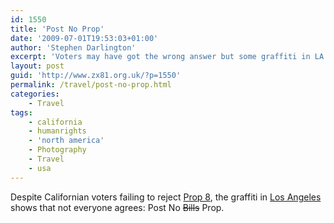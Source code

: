 ```yaml
---
id: 1550
title: 'Post No Prop'
date: '2009-07-01T19:53:03+01:00'
author: 'Stephen Darlington'
excerpt: 'Voters may have got the wrong answer but some graffiti in LA says that not everyone agrees.'
layout: post
guid: 'http://www.zx81.org.uk/?p=1550'
permalink: /travel/post-no-prop.html
categories:
    - Travel
tags:
    - california
    - humanrights
    - 'north america'
    - Photography
    - Travel
    - usa
---
```


Despite Californian voters failing to reject [Prop 8](http://en.wikipedia.org/wiki/California_Proposition_8_(2008)), the graffiti in [Los Angeles](http://www.zx81.org.uk/travel/los-angeles.html) shows that not everyone agrees: Post No <strike>Bills</strike> Prop.